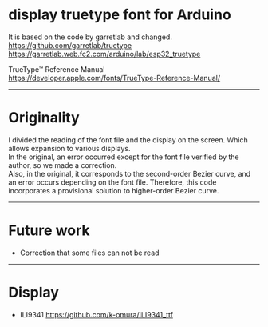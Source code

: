 # display truetype font for Arduino  
It is based on the code by garretlab and changed.  
https://github.com/garretlab/truetype  
https://garretlab.web.fc2.com/arduino/lab/esp32_truetype  

TrueType™ Reference Manual  
https://developer.apple.com/fonts/TrueType-Reference-Manual/  

--------------------------------------
# Originality  
I divided the reading of the font file and the display on the screen. Which allows expansion to various displays.  
In the original, an error occurred except for the font file verified by the author, so we made a correction.  
Also, in the original, it corresponds to the second-order Bezier curve, and an error occurs depending on the font file. Therefore, this code incorporates a provisional solution to higher-order Bezier curve.  

--------------------------------------
# Future work
- Correction that some files can not be read  

--------------------------------------
# Display  
- ILI9341 https://github.com/k-omura/ILI9341_ttf  
